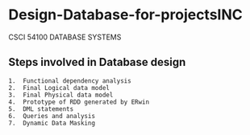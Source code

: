 # Design-Database-for-projectsINC
CSCI 54100 DATABASE SYSTEMS

## Steps involved in Database design

```
1.	Functional dependency analysis
2.	Final Logical data model
3.	Final Physical data model
4.	Prototype of RDD generated by ERwin
5.	DML statements
6.	Queries and analysis
7.	Dynamic Data Masking
```
